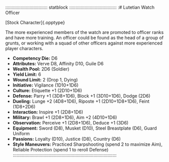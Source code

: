 ::::::::::::::::::::::::::::::::: statblock :::::::::::::::::::::::::::::::::::::
:# Lutetian Watch Officer

[Stock Character]{.opptype}

The more experienced members of the watch are promoted to officer ranks
and have more training. An officer could be found as the head of a group
of grunts, or working with a squad of other officers against more
experienced player characters.

- **Competency Die:** D6
- **Attributes:** Verve D8, Affinity D10, Guile D6
- **Wealth Pool:** 2D6 (Soldier)
- **Yield Limit:** 6
- **Wound Limit:** 2 (Drop 1, Dying)
- **Initiative:** Vigilance (1D10+1D6)
- **Culture:** Etiquette +1 (2D10+1D6)
- **Defense:** Parry +1 (3D8+1D6), Block +1 (3D10+1D6), Dodge (2D6)
- **Dueling:** Lunge +2 (4D8+1D6), Riposte +1 (2D10+1D8+1D6), Feint (1D8+2D6)
- **Interaction:** Inspire +1 (2D8+1D6)
- **Military:** Brawl +1 (2D8+1D6), Aim +2 (4D10+1D6)
- **Observation:** Perceive +1 (2D8+1D6), Deduce +1 (3D6)
- **Equipment:** Sword (D8), Musket (D10), Steel Breastplate (D6), Guard Uniform
- **Passions:** Loyalty (D10), Justice (D8), Country (D6)
- **Style Maneuvers:** Practiced Sharpshooting (spend 2 to maximize Aim), Reliable Protection (spend 1 to reroll Defense)
:::::::::::::::::::::::::::::::::::::::::::::::::::::::::::::::::::::::::::::::::
